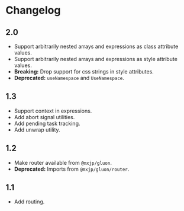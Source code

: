 # Changelog

## 2.0
+ Support arbitrarily nested arrays and expressions as class attribute values.
+ Support arbitrarily nested arrays and expressions as style attribute values.
+ **Breaking:** Drop support for css strings in style attributes.
+ **Deprecated:** `useNamespace` and `UseNamespace`.

## 1.3
+ Support context in expressions.
+ Add abort signal utilities.
+ Add pending task tracking.
+ Add unwrap utility.

## 1.2
+ Make router available from `@mxjp/gluon`.
+ **Deprecated:** Imports from `@mxjp/gluon/router`.

## 1.1
+ Add routing.
